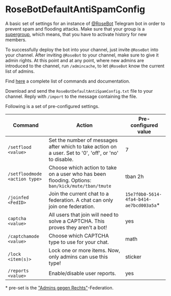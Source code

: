 # RoseBotDefaultAntiSpamConfig

A basic set of settings for an instance of [@RoseBot](https://missrose.org/) Telegram bot in order to prevent spam and flooding attacks. Make sure that your group is a [supergroup](https://telegram.org/blog/supergroups5k), which means, that you have to activate history for new members.

To successfully deploy the bot into your channel, just invite ```@RoseBot``` into your channel.
After inviting ```@RoseBot``` to your channel, make sure to give it admin rights. At this point and at any point, where new admins are introduced to the channel, run ```/admincache```, to let ```@RoseBot``` know the current list of admins.

Find [here](https://missrose.org/guide/) a complete list of commands and documentation.

Download and send the ```RoseBotDefaultAntiSpamConfig.txt``` file to your channel. Reply with ```/import``` to the message containing the file.

Following is a set of pre-configured settings.

Command | Action | Pre-configured value 
------------ | ------------- | -------------
```/setflood <value>``` | Set the number of messages after which to take action on a user. Set to '0', 'off', or 'no' to disable. | 7
```/setfloodmode <action type>``` | Choose which action to take on a user who has been flooding. Options: ```ban/kick/mute/tban/tmute``` | tban 2h
```/joinfed <FedID>``` | Join the current chat to a federation. A chat can only join one federation. | ```15e7f0b0-5614-4fa4-b414-ae7bcd003a5a```*
```captcha <value>```| All users that join will need to solve a CAPTCHA. This proves they aren't a bot! | yes
```/captchamode <value>```| Choose which CAPTCHA type to use for your chat. | math
```/lock <item(s)>``` | Lock one or more items. Now, only admins can use this type! | sticker
```/reports <value>``` | Enable/disable user reports. | yes

\* pre-set is the ["Admins gegen Rechts"](https://t.me/GegenRechts)-Federation.
